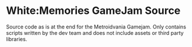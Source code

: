 # White:Memories GameJam Source
 Source code as is at the end for the Metroidvania Gamejam. Only contains scripts written by the dev team and does not include assets or third party libraries.
